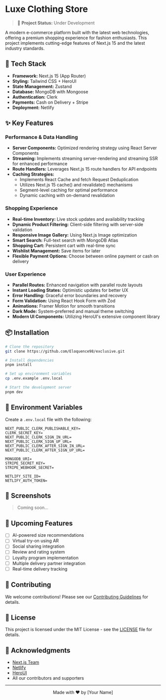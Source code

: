 # Luxe Clothing Store

> 🚧 **Project Status:** Under Development

A modern e-commerce platform built with the latest web technologies, offering a premium shopping experience for fashion enthusiasts. This project implements cutting-edge features of Next.js 15 and the latest industry standards.

## 🚀 Tech Stack

- **Framework:** Next.js 15 (App Router)
- **Styling:** Tailwind CSS + HeroUI
- **State Management:** Zustand
- **Database:** MongoDB with Mongoose
- **Authentication:** Clerk
- **Payments:** Cash on Delivery + Stripe
- **Deployment:** Netlify

## ✨ Key Features

### Performance & Data Handling

- **Server Components:** Optimized rendering strategy using React Server Components
- **Streaming:** Implements streaming server-rendering and streaming SSR for enhanced performance
- **Route Handlers:** Leverages Next.js 15 route handlers for API endpoints
- **Caching Strategies:**
  - Implements React Cache and fetch Request Deduplication
  - Utilizes Next.js 15 cache() and revalidate() mechanisms
  - Segment-level caching for optimal performance
  - Dynamic caching with on-demand revalidation

### Shopping Experience

- **Real-time Inventory:** Live stock updates and availability tracking
- **Dynamic Product Filtering:** Client-side filtering with server-side validation
- **Responsive Image Gallery:** Using Next.js Image optimization
- **Smart Search:** Full-text search with MongoDB Atlas
- **Shopping Cart:** Persistent cart with real-time sync
- **Wishlist Management:** Save items for later
- **Flexible Payment Options:** Choose between online payment or cash on delivery

### User Experience

- **Parallel Routes:** Enhanced navigation with parallel route layouts
- **Instant Loading States:** Optimistic updates for better UX
- **Error Handling:** Graceful error boundaries and recovery
- **Form Validation:** Using React Hook Form with Zod
- **Animations:** Framer Motion for smooth transitions
- **Dark Mode:** System-preferred and manual theme switching
- **Modern UI Components:** Utilizing HeroUI's extensive component library

## 📦 Installation

```bash
# Clone the repository
git clone https://github.com/Eloquence98/exclusive.git

# Install dependencies
pnpm install

# Set up environment variables
cp .env.example .env.local

# Start the development server
pnpm dev
```

## 🔧 Environment Variables

Create a `.env.local` file with the following:

```env
NEXT_PUBLIC_CLERK_PUBLISHABLE_KEY=
CLERK_SECRET_KEY=
NEXT_PUBLIC_CLERK_SIGN_IN_URL=
NEXT_PUBLIC_CLERK_SIGN_UP_URL=
NEXT_PUBLIC_CLERK_AFTER_SIGN_IN_URL=
NEXT_PUBLIC_CLERK_AFTER_SIGN_UP_URL=

MONGODB_URI=
STRIPE_SECRET_KEY=
STRIPE_WEBHOOK_SECRET=

NETLIFY_SITE_ID=
NETLIFY_AUTH_TOKEN=
```

## 📱 Screenshots

> Coming soon...

## 🎯 Upcoming Features

- [ ] AI-powered size recommendations
- [ ] Virtual try-on using AR
- [ ] Social sharing integration
- [ ] Review and rating system
- [ ] Loyalty program implementation
- [ ] Multiple delivery partner integration
- [ ] Real-time delivery tracking

## 🤝 Contributing

We welcome contributions! Please see our [Contributing Guidelines](CONTRIBUTING.md) for details.

## 📄 License

This project is licensed under the MIT License - see the [LICENSE](LICENSE) file for details.

## 🙏 Acknowledgments

- [Next.js Team](https://nextjs.org/)
- [Netlify](https://netlify.com/)
- [HeroUI](https://heroicons.com/)
- All our contributors and supporters

---

<p align="center">Made with ❤️ by [Your Name]</p>
